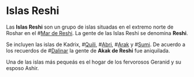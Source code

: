 # Islas Reshi
Las **Islas Reshi** son un grupo de islas situadas en el extremo norte de Roshar en el #[Mar de Reshi](locations/reshi-sea). La gente de las Islas Reshi se denomina **Reshi**.

Se incluyen las islas de Kadrix, #[Quili](locations/quili), #[Abri](locations/abri), #[Arak](locations/arak) y #[Sumi](locations/sumi). De acuerdo a los recuerdos de #[Dalinar](characters/dalinar) la gente de **Akak de Reshi** fue aniquilada. 

Una de las islas más pequeás es el hogar de los fervorosos Geranid y su esposo Ashir.
